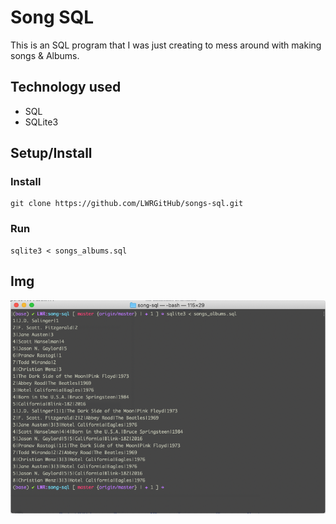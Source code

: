 # Song SQL
This is an SQL program that I was just creating to mess around with making songs & Albums.


## Technology used 
- SQL
- SQLite3


## Setup/Install
### Install
```
git clone https://github.com/LWRGitHub/songs-sql.git
```

### Run
```
sqlite3 < songs_albums.sql
```


## Img
<img alt="Screen Shot of terminal app after running the app" src="https://github.com/lwrgithub/songs-sql/blob/master/songs-sql-screenshot.png">